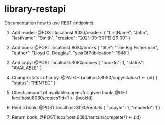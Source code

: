 # library-restapi
Documentation how to use REST endpoints:

1. Add reader:
  @POST localhost:8080/readers
  {
    "firstName": "John",
    "lastName": "Smith",
    "created": "2021-09-30T12:20:00"
  }
  
2. Add book:
  @POST localhost:8080/books
  {
    "title": "The Big Fisherman",
    "author": "Lloyd C. Douglas",
    "yearOfPublication": 1948
  }
  
3. Add copy:
  @POST localhost:8080/copies
  {
    "bookId": 1,
    "status": "AVAILABLE"
  }
  
4. Change status of copy:
  @PATCH localhost:8080/copy/status/1 <- {id}
  {
    "status": "RENTED"
  }
  
5. Check amount of available copies for given book:
  @GET localhost:8080/copies?id=1 <- {bookId}
  
6. Rent a book: 
  @POST localhost:8080/rentals
  {
    "copyId": 1,
    "readerId": 1
  }
  
7. Return book:
  @POST localhost:8080/rentals/complete/1 <- {id}
 
